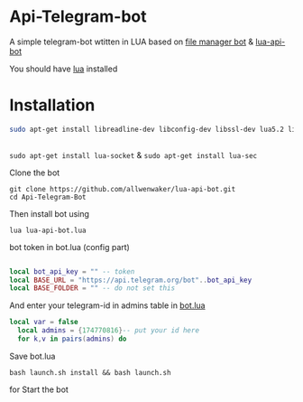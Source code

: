 # Api-Telegram-bot

A simple telegram-bot wtitten in LUA based on [file manager bot](https://github.com/Imandaneshi/file-manager-bot) & [lua-api-bot](https://github.com/pAyDaAr/lua-api-bot)

You should have [lua](http://www.lua.org/) installed

# Installation


```bash
sudo apt-get install libreadline-dev libconfig-dev libssl-dev lua5.2 liblua5.2-dev libevent-dev make unzip git redis-server g++ libjansson-dev libpython-dev expat libexpat1-dev
 

``` 
`sudo apt-get install lua-socket` & `sudo apt-get install lua-sec`


Clone the bot

```
git clone https://github.com/allwenwaker/lua-api-bot.git
cd Api-Telegram-Bot

```

Then install bot using

`lua lua-api-bot.lua`

bot token in bot.lua (config part)



```lua

local bot_api_key = "" -- token
local BASE_URL = "https://api.telegram.org/bot"..bot_api_key
local BASE_FOLDER = "" -- do not set this
```

And enter your telegram-id in admins table in [bot.lua](https://github.com/beatbotteam/api-telegram-bot/blob/master/bot.lua#L19)
```lua
local var = false
  local admins = {174770816}-- put your id here
  for k,v in pairs(admins) do

```

Save bot.lua

```
bash launch.sh install && bash launch.sh
``` 

for Start the bot
